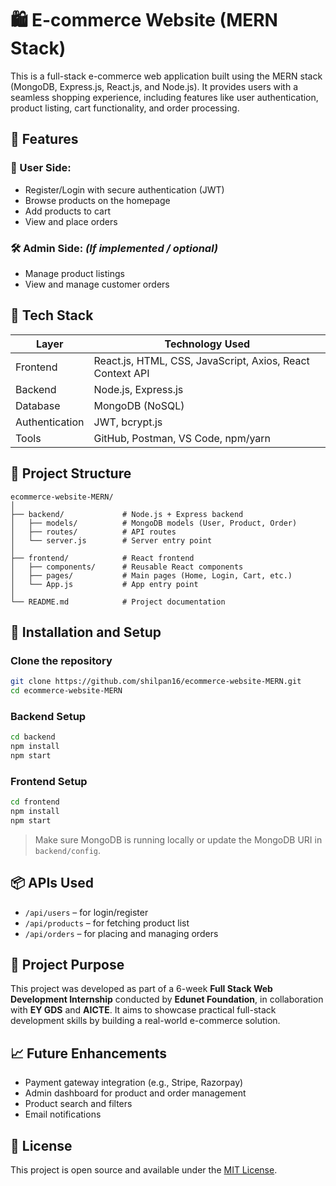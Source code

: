 # 🛍️ E-commerce Website (MERN Stack)

This is a full-stack e-commerce web application built using the MERN stack (MongoDB, Express.js, React.js, and Node.js). It provides users with a seamless shopping experience, including features like user authentication, product listing, cart functionality, and order processing.

## 📌 Features

### 👤 User Side:
- Register/Login with secure authentication (JWT)
- Browse products on the homepage
- Add products to cart
- View and place orders

### 🛠️ Admin Side: *(If implemented / optional)*
- Manage product listings
- View and manage customer orders

## 🧠 Tech Stack

| Layer       | Technology Used       |
|-------------|------------------------|
| Frontend    | React.js, HTML, CSS, JavaScript, Axios, React Context API |
| Backend     | Node.js, Express.js    |
| Database    | MongoDB (NoSQL)        |
| Authentication | JWT, bcrypt.js     |
| Tools       | GitHub, Postman, VS Code, npm/yarn |

## 📂 Project Structure

```
ecommerce-website-MERN/
│
├── backend/             # Node.js + Express backend
│   ├── models/          # MongoDB models (User, Product, Order)
│   ├── routes/          # API routes
│   └── server.js        # Server entry point
│
├── frontend/            # React frontend
│   ├── components/      # Reusable React components
│   ├── pages/           # Main pages (Home, Login, Cart, etc.)
│   └── App.js           # App entry point
│
└── README.md            # Project documentation
```

## 🚀 Installation and Setup

### Clone the repository

```bash
git clone https://github.com/shilpan16/ecommerce-website-MERN.git
cd ecommerce-website-MERN
```

### Backend Setup

```bash
cd backend
npm install
npm start
```

### Frontend Setup

```bash
cd frontend
npm install
npm start
```

> Make sure MongoDB is running locally or update the MongoDB URI in `backend/config`.

## 📦 APIs Used

- `/api/users` – for login/register
- `/api/products` – for fetching product list
- `/api/orders` – for placing and managing orders

## 🎯 Project Purpose

This project was developed as part of a 6-week **Full Stack Web Development Internship** conducted by **Edunet Foundation**, in collaboration with **EY GDS** and **AICTE**. It aims to showcase practical full-stack development skills by building a real-world e-commerce solution.

## 📈 Future Enhancements

- Payment gateway integration (e.g., Stripe, Razorpay)
- Admin dashboard for product and order management
- Product search and filters
- Email notifications

## 📜 License

This project is open source and available under the [MIT License](LICENSE).
